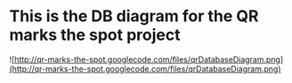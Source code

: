 # This is the DB diagram for the QR marks the spot project #

![http://qr-marks-the-spot.googlecode.com/files/qrDatabaseDiagram.png](http://qr-marks-the-spot.googlecode.com/files/qrDatabaseDiagram.png)
